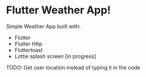 # Flutter Weather App!

Simple Weather App built with:

- Flutter 
- Flutter Http
- Fluttertoast
- Lottie splash screen [in progress]

TODO: Get user location instead of typing it in the code
